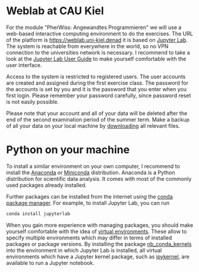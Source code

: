 # Weblab at CAU Kiel

For the module "PherWiss: Angewandtes Programmieren" we will use a web-based interactive computing environment to do the exercises.
The URL of the platform is https://weblab.uni-kiel.denad it is based on [Jupyter Lab](https://jupyterlab.readthedocs.io/en/stable/).
The system is reachable from everywhere in the world, so no VPN connection to the universities network is necessary.
I recommend to take a look at the [Jupyter Lab User Guide](https://jupyterlab.readthedocs.io/en/stable/user/interface.html) to make yourself comfortable with the user interface.

Access to the system is restricted to registered users.
The user accounts are created and assigned during the first exercise class.
The password for the accounts is set by you and it is the password that you enter when you first login.
Please remember your password carefully, since password reset is not easily possible.

Please note that your account and all of your data will be deleted after the end of the second examination period of the summer term.
Make a backup of all your data on your local machine by [downloading](https://jupyterlab.readthedocs.io/en/stable/user/files.html#uploading-and-downloading) all relevant files.

# Python on your machine

To install a similar environment on your own computer, I recommend to install the [Anaconda](https://www.anaconda.com/) or [Miniconda](https://docs.conda.io/en/latest/miniconda.html) distribution.
Anaconda is a Python distribution for scientific data analysis.
It comes with most of the commonly used packages already installed.

Further packages can be installed from the internet using the [conda package manager](https://docs.conda.io/projects/conda/en/latest/).
For example, to install Jupyter Lab, you can run
```bash
conda install jupyterlab
```

When you gain more experience with managing packages, you should make yourself comfortable with the idea of [virtual environments](https://docs.conda.io/projects/conda/en/latest/user-guide/tasks/manage-environments.html).
These allow to specify multiple environments which may differ in terms of installed packages or package versions.
By installing the package [nb_conda_kernels](https://github.com/Anaconda-Platform/nb_conda_kernels) into the environment in which Jupyter Lab is installed, all virtual environments which have a Jupyter kernel package, such as [ipykernel](https://github.com/ipython/ipykernel), are available to run a Jupyter notebook.
